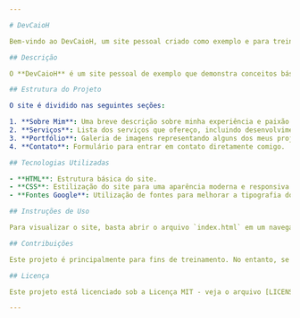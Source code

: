 ```yaml
---

# DevCaioH

Bem-vindo ao DevCaioH, um site pessoal criado como exemplo e para treinamento. Este projeto é uma vitrine para praticar e aprimorar minhas habilidades em desenvolvimento web.

## Descrição

O **DevCaioH** é um site pessoal de exemplo que demonstra conceitos básicos de HTML e CSS. O objetivo principal é praticar a construção de uma estrutura de site responsivo e funcional. O site inclui seções para informações sobre mim, serviços oferecidos, um portfólio de projetos e um formulário de contato.

## Estrutura do Projeto

O site é dividido nas seguintes seções:

1. **Sobre Mim**: Uma breve descrição sobre minha experiência e paixão por desenvolvimento web.
2. **Serviços**: Lista dos serviços que ofereço, incluindo desenvolvimento de sites, design responsivo, otimização para motores de busca (SEO), e manutenção e suporte.
3. **Portfólio**: Galeria de imagens representando alguns dos meus projetos anteriores.
4. **Contato**: Formulário para entrar em contato diretamente comigo.

## Tecnologias Utilizadas

- **HTML**: Estrutura básica do site.
- **CSS**: Estilização do site para uma aparência moderna e responsiva.
- **Fontes Google**: Utilização de fontes para melhorar a tipografia do site.

## Instruções de Uso

Para visualizar o site, basta abrir o arquivo `index.html` em um navegador da web. Para personalizar o conteúdo, você pode editar o HTML e CSS conforme necessário.

## Contribuições

Este projeto é principalmente para fins de treinamento. No entanto, se você deseja contribuir ou fornecer feedback, sinta-se à vontade para fazer um fork e enviar um pull request com suas melhorias.

## Licença

Este projeto está licenciado sob a Licença MIT - veja o arquivo [LICENSE](LICENSE) para mais detalhes.

---
```

